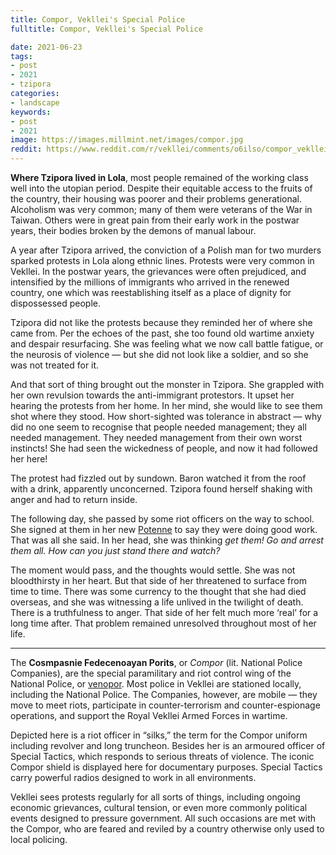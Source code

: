 ```yaml
---
title: Compor, Vekllei's Special Police
fulltitle: Compor, Vekllei's Special Police

date: 2021-06-23
tags:
- post
- 2021
- tzipora
categories:
- landscape
keywords:
- post
- 2021
image: https://images.millmint.net/images/compor.jpg
reddit: https://www.reddit.com/r/vekllei/comments/o6ilso/compor_veklleis_special_police/
---
```


**Where Tzipora lived in Lola**, most people remained of the working class well into the utopian period. Despite their equitable access to the fruits of the country, their housing was poorer and their problems generational. Alcoholism was very common; many of them were veterans of the War in Taiwan. Others were in great pain from their early work in the postwar years, their bodies broken by the demons of manual labour.

A year after Tzipora arrived, the conviction of a Polish man for two murders sparked protests in Lola along ethnic lines. Protests were very common in Vekllei. In the postwar years, the grievances were often prejudiced, and intensified by the millions of immigrants who arrived in the renewed country, one which was reestablishing itself as a place of dignity for dispossessed people.

Tzipora did not like the protests because they reminded her of where she came from. Per the echoes of the past, she too found old wartime anxiety and despair resurfacing. She was feeling what we now call battle fatigue, or the neurosis of violence — but she did not look like a soldier, and so she was not treated for it.

And that sort of thing brought out the monster in Tzipora. She grappled with her own revulsion towards the anti-immigrant protestors. It upset her hearing the protests from her home. In her mind, she would like to see them shot where they stood. How short-sighted was tolerance in abstract — why did no one seem to recognise that people needed management; they all needed management. They needed management from their own worst instincts! She had seen the wickedness of people, and now it had followed her here!

The protest had fizzled out by sundown. Baron watched it from the roof with a drink, apparently unconcerned. Tzipora found herself shaking with anger and had to return inside.

The following day, she passed by some riot officers on the way to school. She signed at them in her new [Potenne](https://millmint.net/utopia/vekllei/culture/language/#5-potenne) to say they were doing good work. That was all she said. In her head, she was thinking *get them! Go and arrest them all. How can you just stand there and watch?*

The moment would pass, and the thoughts would settle. She was not bloodthirsty in her heart. But that side of her threatened to surface from time to time. There was some currency to the thought that she had died overseas, and she was witnessing a life unlived in the twilight of death. There is a truthfulness to anger. That side of her felt much more ‘real’ for a long time after. That problem remained unresolved throughout most of her life.

---

The **Cosmpasnie Fedecenoayan Porits**, or *Compor* (lit. National Police Companies), are the special paramilitary and riot control wing of the National Police, or [venopor](https://millmint.net/posts/2020-07-08-police/). Most police in Vekllei are stationed locally, including the National Police. The Companies, however, are mobile — they move to meet riots, participate in counter-terrorism and counter-espionage operations, and support the Royal Vekllei Armed Forces in wartime.

Depicted here is a riot officer in “silks,” the term for the Compor uniform including revolver and long truncheon. Besides her is an armoured officer of Special Tactics, which responds to serious threats of violence. The iconic Compor shield is displayed here for documentary purposes. Special Tactics carry powerful radios designed to work in all environments.

Vekllei sees protests regularly for all sorts of things, including ongoing economic grievances, cultural tension, or even more commonly political events designed to pressure government. All such occasions are met with the Compor, who are feared and reviled by a country otherwise only used to local policing.

